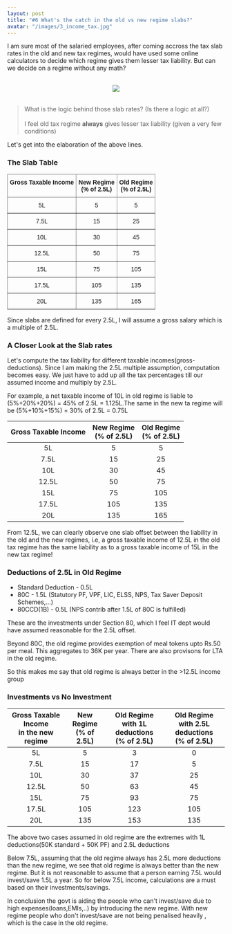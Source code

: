 ```yaml
---
layout: post
title: "#6 What's the catch in the old vs new regime slabs?"
avatar: "/images/3_income_tax.jpg"
---
```


I am sure most of the salaried employees, after coming accross the tax slab rates in the old and new tax regimes, would have used some online calculators to decide which regime gives them lesser tax liability. But can we decide on a regime without any math?

<br/>
<div style="text-align:center"><img src="{{ site.baseurl }}/images/3_income_tax.jpg" /></div>
<br/>

> What is the logic behind those slab rates? (Is there a logic at all?) <br/> <br/>
> I feel old tax regime **always** gives lesser tax liability (given a very few conditions)

Let's get into the elaboration of the above lines.

### The Slab Table

<style type="text/css">
.tg  {border-collapse:collapse;border-spacing:0;}
.tg td{border-color:black;border-style:solid;border-width:1px;font-family:Arial, sans-serif;font-size:14px;
  overflow:hidden;padding:10px 5px;word-break:normal;}
.tg th{border-color:black;border-style:solid;border-width:1px;font-family:Arial, sans-serif;font-size:14px;
  font-weight:normal;overflow:hidden;padding:10px 5px;word-break:normal;}
.tg .tg-c3ow{border-color:inherit;text-align:center;vertical-align:top}
.tg .tg-7btt{border-color:inherit;font-weight:bold;text-align:center;vertical-align:top}
</style>
<table class="tg">
<thead>
  <tr>
    <th class="tg-7btt">Gross Taxable Income</th>
    <th class="tg-7btt">New Regime<br>(% of 2.5L)</th>
    <th class="tg-7btt">Old Regime<br>(% of 2.5L)</th>
  </tr>
</thead>
<tbody>
  <tr>
    <td class="tg-c3ow">5L</td>
    <td class="tg-c3ow">5</td>
    <td class="tg-c3ow">5</td>
  </tr>
  <tr>
    <td class="tg-c3ow">7.5L</td>
    <td class="tg-c3ow">15</td>
    <td class="tg-c3ow">25</td>
  </tr>
  <tr>
    <td class="tg-c3ow">10L</td>
    <td class="tg-c3ow">30</td>
    <td class="tg-c3ow">45</td>
  </tr>
  <tr>
    <td class="tg-c3ow">12.5L</td>
    <td class="tg-c3ow">50</td>
    <td class="tg-c3ow">75</td>
  </tr>
  <tr>
    <td class="tg-c3ow">15L</td>
    <td class="tg-c3ow">75</td>
    <td class="tg-c3ow">105</td>
  </tr>
  <tr>
    <td class="tg-c3ow">17.5L</td>
    <td class="tg-c3ow">105</td>
    <td class="tg-c3ow">135</td>
  </tr>
  <tr>
    <td class="tg-c3ow">20L</td>
    <td class="tg-c3ow">135</td>
    <td class="tg-c3ow">165</td>
  </tr>
</tbody>
</table>

Since slabs are defined for every 2.5L, I will assume a gross salary which is a multiple of 2.5L.

### A Closer Look at the Slab rates
Let's compute the tax liability for different taxable incomes(gross-deductions). Since I am making the 2.5L multiple assumption, computation becomes easy. We just have to add up all the tax percentages till our assumed income and multiply by 2.5L.

For example, a net taxable income of 10L in old regime is liable to (5%+20%+20%) = 45% of 2.5L = 1.125L.The same in the new ta regime will be (5%+10%+15%) = 30% of 2.5L = 0.75L

| Gross Taxable Income 	| New Regime<br>(% of 2.5L) 	| Old Regime<br>(% of 2.5L) 	|
|:--------------------:	|:-------------------------:	|:-------------------------:	|
|          5L          	|             5             	|             5             	|
|         7.5L         	|             15            	|             25            	|
|          10L         	|             30            	|             45            	|
|         12.5L        	|             50            	|             75            	|
|          15L         	|             75            	|            105            	|
|         17.5L        	|            105            	|            135            	|
|          20L         	|            135            	|            165            	|

From 12.5L, we can clearly observe one slab offset between the liability in the old and the new regimes, i.e, a gross taxable income of 12.5L in the old tax regime has the same liability as to a gross taxable income of 15L in the new tax regime!

### Deductions of 2.5L in Old Regime
* Standard Deduction - 0.5L
* 80C - 1.5L (Statutory PF, VPF, LIC, ELSS, NPS, Tax Saver Deposit Schemes,...)
* 80CCD(1B) - 0.5L (NPS contrib after 1.5L of 80C is fulfilled)

These are the investments under Section 80, which I feel IT dept would have assumed reasonable for the 2.5L offset.

Beyond 80C, the old regime provides exemption of meal tokens upto Rs.50 per meal. This aggregates to 36K per year. There are also provisons for LTA in the old regime.

So this makes me say that old regime is always better in the >12.5L income group

### Investments vs No Investment

| Gross Taxable Income<br>in the new regime 	| New Regime<br>(% of 2.5L) 	| Old Regime<br>with 1L deductions<br>(% of 2.5L) 	| Old Regime<br>with 2.5L deductions<br>(% of 2.5L) 	|
|:-----------------------------------------:	|:-------------------------:	|:-----------------------------------------------:	|:-------------------------------------------------:	|
|                     5L                    	|             5             	|                        3                        	|                         0                         	|
|                    7.5L                   	|             15            	|                        17                       	|                         5                         	|
|                    10L                    	|             30            	|                        37                       	|                         25                        	|
|                   12.5L                   	|             50            	|                        63                       	|                         45                        	|
|                    15L                    	|             75            	|                        93                       	|                         75                        	|
|                   17.5L                   	|            105            	|                       123                       	|                        105                        	|
|                    20L                    	|            135            	|                       153                       	|                        135                        	|


The above two cases assumed in old regime are the extremes with 1L deductions(50K standard + 50K PF) and 2.5L deductions

Below 7.5L, assuming that the old regime always has 2.5L more deductions than the new regime, we see that old regime is always better than the new regime. But it is not reasonable to assume that a person earning 7.5L would invest/save 1.5L a year. So for below 7.5L income, calculations are a must based on their investments/savings. 


In conclusion the govt is aiding the people who can't invest/save due to high expenses(loans,EMIs,..) by introducing the new regime. With new regime people who don't invest/save are not being penalised heavily , which is the case in the old regime. 